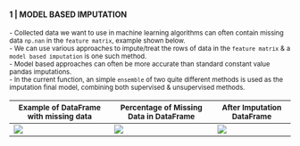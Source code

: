 
#### 1 | MODEL BASED IMPUTATION

<sub>
- Collected data we want to use in machine learning algorithms can often contain missing data <code>np.nan</code> in the  <code>feature matrix</code>, example shown below. <br>
</sub>

<sub>
- We can use various approaches to impute/treat the rows of data in the <code>feature matrix</code> & a <code>model based imputation</code> is one such method. <br>
- Model based approaches can often be more accurate than standard constant value pandas imputations.  <br>
- In the current function, an simple <code>ensemble</code> of two quite different methods is used as the imputation final model, combining both supervised & unsupervised methods. <br>

<break></break>

| <sub>Example of DataFrame with missing data</sub> | <sub>Percentage of Missing Data in DataFrame</sub> | <sub>After Imputation DataFrame</sub> |
| -- | -- | -- |
| ![](https://images-wixmp-ed30a86b8c4ca887773594c2.wixmp.com/f/8cc1eeaa-4046-4c4a-ae93-93d656f68688/dejrfbz-704b98d3-7f31-4ac6-9721-0796d9d49c5e.png?token=eyJ0eXAiOiJKV1QiLCJhbGciOiJIUzI1NiJ9.eyJzdWIiOiJ1cm46YXBwOjdlMGQxODg5ODIyNjQzNzNhNWYwZDQxNWVhMGQyNmUwIiwiaXNzIjoidXJuOmFwcDo3ZTBkMTg4OTgyMjY0MzczYTVmMGQ0MTVlYTBkMjZlMCIsIm9iaiI6W1t7InBhdGgiOiJcL2ZcLzhjYzFlZWFhLTQwNDYtNGM0YS1hZTkzLTkzZDY1NmY2ODY4OFwvZGVqcmZiei03MDRiOThkMy03ZjMxLTRhYzYtOTcyMS0wNzk2ZDlkNDljNWUucG5nIn1dXSwiYXVkIjpbInVybjpzZXJ2aWNlOmZpbGUuZG93bmxvYWQiXX0.lU6l7LqM-2ewYgxiwm8vCThpAMu4HS9JfjYJFlb-40I) | ![](https://images-wixmp-ed30a86b8c4ca887773594c2.wixmp.com/f/8cc1eeaa-4046-4c4a-ae93-93d656f68688/dejrfbb-3ecfbe51-609f-42a3-8c44-2250db13f7f4.png?token=eyJ0eXAiOiJKV1QiLCJhbGciOiJIUzI1NiJ9.eyJzdWIiOiJ1cm46YXBwOjdlMGQxODg5ODIyNjQzNzNhNWYwZDQxNWVhMGQyNmUwIiwiaXNzIjoidXJuOmFwcDo3ZTBkMTg4OTgyMjY0MzczYTVmMGQ0MTVlYTBkMjZlMCIsIm9iaiI6W1t7InBhdGgiOiJcL2ZcLzhjYzFlZWFhLTQwNDYtNGM0YS1hZTkzLTkzZDY1NmY2ODY4OFwvZGVqcmZiYi0zZWNmYmU1MS02MDlmLTQyYTMtOGM0NC0yMjUwZGIxM2Y3ZjQucG5nIn1dXSwiYXVkIjpbInVybjpzZXJ2aWNlOmZpbGUuZG93bmxvYWQiXX0.oJUlzkQxJ2hlmEWSHmy7BgwykV1rKwOYh-DgqH6KSDk) | ![](https://images-wixmp-ed30a86b8c4ca887773594c2.wixmp.com/f/8cc1eeaa-4046-4c4a-ae93-93d656f68688/dejrfbq-61554b70-3464-4b36-838d-f14e378f9f46.png?token=eyJ0eXAiOiJKV1QiLCJhbGciOiJIUzI1NiJ9.eyJzdWIiOiJ1cm46YXBwOjdlMGQxODg5ODIyNjQzNzNhNWYwZDQxNWVhMGQyNmUwIiwiaXNzIjoidXJuOmFwcDo3ZTBkMTg4OTgyMjY0MzczYTVmMGQ0MTVlYTBkMjZlMCIsIm9iaiI6W1t7InBhdGgiOiJcL2ZcLzhjYzFlZWFhLTQwNDYtNGM0YS1hZTkzLTkzZDY1NmY2ODY4OFwvZGVqcmZicS02MTU1NGI3MC0zNDY0LTRiMzYtODM4ZC1mMTRlMzc4ZjlmNDYucG5nIn1dXSwiYXVkIjpbInVybjpzZXJ2aWNlOmZpbGUuZG93bmxvYWQiXX0.eeC2o6m2xcPNCjFd3bWz4jtpPs-q-DCLbqfNCjQiObE) |
